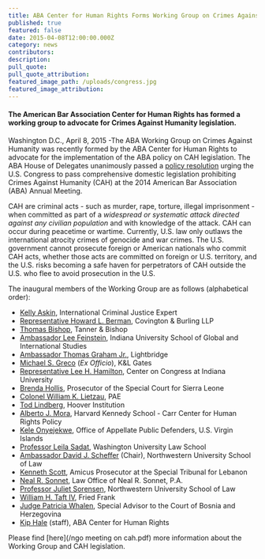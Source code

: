 ```yaml
---
title: ABA Center for Human Rights Forms Working Group on Crimes Against Humanity
published: true
featured: false
date: 2015-04-08T12:00:00.000Z
category: news
contributors:
description:
pull_quote:
pull_quote_attribution:
featured_image_path: /uploads/congress.jpg
featured_image_attribution:
---
```



#### The American Bar Association Center for Human Rights has formed a working group to advocate for Crimes Against Humanity legislation.

Washington D.C., April 8, 2015 -The ABA Working Group on Crimes Against Humanity was recently formed by the ABA Center for Human Rights to advocate for the implementation of the ABA policy on CAH legislation. The ABA House of Delegates unanimously passed a [policy resolution](http://www.americanbar.org/content/dam/aba/images/abanews/2014am_hodres/300.pdf) urging the U.S. Congress to pass comprehensive domestic legislation prohibiting Crimes Against Humanity (CAH) at the 2014 American Bar Association (ABA) Annual Meeting.

CAH are criminal acts - such as murder, rape, torture, illegal imprisonment - when committed as part of a *widespread or systematic attack directed against any civilian population* and with knowledge of the attack. CAH can occur during peacetime or wartime. Currently, U.S. law only outlaws the international atrocity crimes of genocide and war crimes. The U.S. government cannot prosecute foreign or American nationals who commit CAH acts, whether those acts are committed on foreign or U.S. territory, and the U.S. risks becoming a safe haven for perpetrators of CAH outside the U.S. who flee to avoid prosecution in the U.S.

The inaugural members of the Working Group are as follows (alphabetical order):

* [Kelly Askin](http://www.ushmm.org/confront-genocide/speakers-and-events/biography/kelly-dawn-askin), International Criminal Justice Expert
* [Representative Howard L. Berman](https://www.cov.com/en/biographies/b/howard-berman), Covington & Burling LLP
* [Thomas Bishop](http://tannerbishop.com/_images/_documents/Thomas-E-Bishop.pdf), Tanner & Bishop
* [Ambassador Lee Feinstein](http://info.law.indiana.edu/faculty-research/faculty-staff/profiles/faculty/feinstein-lee-a.shtml), Indiana University School of Global and International Studies
* [Ambassador Thomas Graham Jr.](http://www.ltbridge.com/leadership/boarddirectors/thomas-graham), Lightbridge
* [Michael S. Greco](http://www.klgates.com/michael-s-greco/) (*Ex Officio*), K&L Gates
* [Representative Lee H. Hamilton](http://www.centeroncongress.org/lee-h-hamilton-biography), Center on Congress at Indiana University
* [Brenda Hollis](http://www.rscsl.org/RSCSL-Officials.html), Prosecutor of the Special Court for Sierra Leone
* [Colonel William K. Lietzau](https://www.aba-icc.org/board-of-advisors/colonel-william-k-lietzau/), PAE
* [Tod Lindberg](http://www.hoover.org/profiles/tod-lindberg), Hoover Institution
* [Alberto J. Mora](https://www.law.upenn.edu/live/files/2306-alberto-mora-bio), Harvard Kennedy School - Carr Center for Human Rights Policy
* [Kele Onyejekwe](https://www.linkedin.com/in/keleconyejekwe), Office of Appellate Public Defenders, U.S. Virgin Islands
* [Professor Leila Sadat](https://law.wustl.edu/faculty/pages.aspx?id=390), Washington University Law School
* [Ambassador David J. Scheffer](http://www.law.northwestern.edu/faculty/profiles/DavidScheffer/) (Chair), Northwestern University School of Law
* [Kenneth Scott](http://www.stl-tsl.org/en/about-the-stl/biographies/actors-contempt-cases/3587-kenneth-scott-amicus-curiae-prosecutor-stl-14-05-and-stl-14-06), Amicus Prosecutor at the Special Tribunal for Lebanon
* [Neal R. Sonnet](http://www.sonnettlaw.com/neal-r-sonnett.html), Law Office of Neal R. Sonnet, P.A.
* [Professor Juliet Sorensen](http://www.law.northwestern.edu/faculty/profiles/JulietSorensen/), Northwestern University School of Law
* [William H. Taft IV](http://www.friedfrank.com/index.cfm?pageID=42&amp;itemID=620&amp;more=1), Fried Frank
* [Judge Patricia Whalen](http://iawj-womenjudges.org/hon-patricia-whalen/), Special Advisor to the Court of Bosnia and Herzegovina
* [Kip Hale](http://www.aba-icc.org/staff/kip-hale/) (staff), ABA Center for Human Rights


Please find [here](/ngo meeting on cah.pdf) more information about the Working Group and CAH legislation.